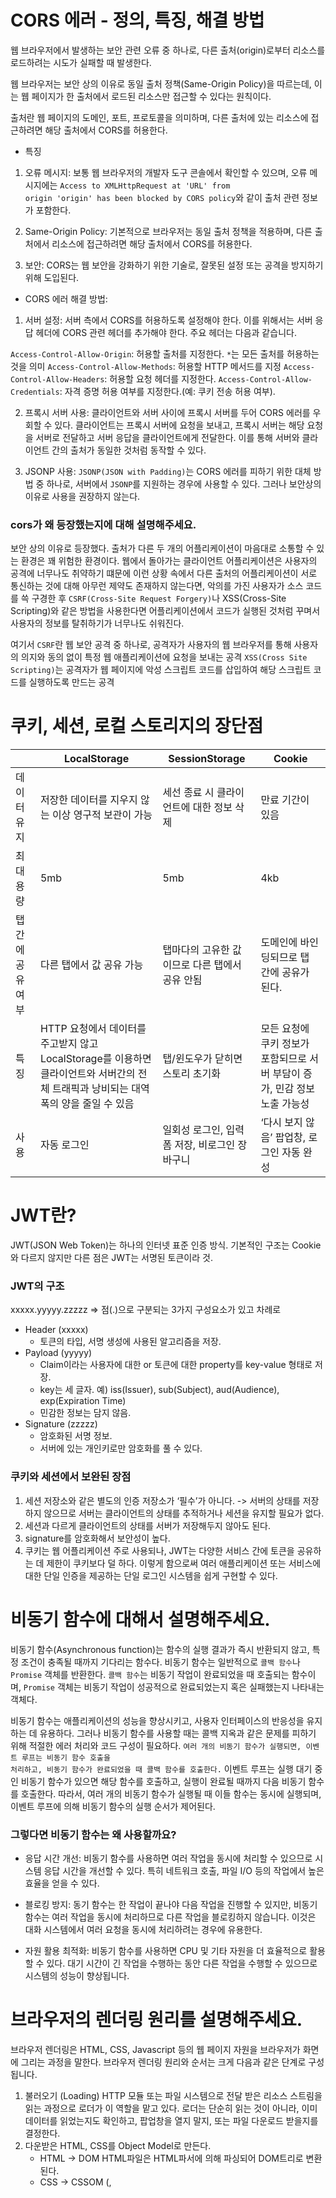 # CORS 에러 - 정의, 특징, 해결 방법

웹 브라우저에서 발생하는 보안 관련 오류 중 하나로, 다른 출처(origin)로부터 리소스를 로드하려는 시도가 실패할 때 발생한다.

웹 브라우저는 보안 상의 이유로 동일 출처 정책(Same-Origin Policy)을 따르는데, 이는 웹 페이지가 한 출처에서 로드된 리소스만 접근할 수 있다는 원칙이다.

출처란 웹 페이지의 도메인, 포트, 프로토콜을 의미하며, 다른 출처에 있는 리소스에 접근하려면 해당 출처에서 CORS를 허용한다.

- 특징

1. 오류 메시지: 보통 웹 브라우저의 개발자 도구 콘솔에서 확인할 수 있으며, 오류 메시지에는 <code>Access to XMLHttpRequest at 'URL' from origin 'origin' has been blocked by CORS policy</code>와 같이 출처 관련 정보가 포함한다.

2. Same-Origin Policy: 기본적으로 브라우저는 동일 출처 정책을 적용하며, 다른 출처에서 리소스에 접근하려면 해당 출처에서 CORS를 허용한다.

3. 보안: CORS는 웹 보안을 강화하기 위한 기술로, 잘못된 설정 또는 공격을 방지하기 위해 도입된다.

- CORS 에러 해결 방법:

1. 서버 설정: 서버 측에서 CORS를 허용하도록 설정해야 한다. 이를 위해서는 서버 응답 헤더에 CORS 관련 헤더를 추가해야 한다. 주요 헤더는 다음과 같습니다.

<code>Access-Control-Allow-Origin</code>: 허용할 출처를 지정한다. <code>\*</code>는 모든 출처를 허용하는 것을 의미
<code>Access-Control-Allow-Methods</code>: 허용할 HTTP 메서드를 지정
<code>Access-Control-Allow-Headers</code>: 허용할 요청 헤더를 지정한다.
<code>Access-Control-Allow-Credentials</code>: 자격 증명 허용 여부를 지정한다.(예: 쿠키 전송 허용 여부).

2. 프록시 서버 사용: 클라이언트와 서버 사이에 프록시 서버를 두어 CORS 에러를 우회할 수 있다. 클라이언트는 프록시 서버에 요청을 보내고, 프록시 서버는 해당 요청을 서버로 전달하고 서버 응답을 클라이언트에게 전달한다. 이를 통해 서버와 클라이언트 간의 출처가 동일한 것처럼 동작할 수 있다.

3. JSONP 사용: <code>JSONP(JSON with Padding)</code>는 CORS 에러를 피하기 위한 대체 방법 중 하나로, 서버에서 <code>JSONP</code>를 지원하는 경우에 사용할 수 있다. 그러나 보안상의 이유로 사용을 권장하지 않는다.

### cors가 왜 등장했는지에 대해 설명해주세요.

보안 상의 이유로 등장했다. 출처가 다른 두 개의 어플리케이션이 마음대로 소통할 수 있는 환경은 꽤 위험한 환경이다. 웹에서 돌아가는 클라이언트 어플리케이션은 사용자의 공격에 너무나도 취약하기 떄문에 이런 상황 속에서 다른 출처의 어플리케이션이 서로 통신하는 것에 대해 아무런 제약도 존재하지 않는다면, 악의를 가진 사용자가 소스 코드를 쓱 구경한 후 <code>CSRF(Cross-Site Request Forgery)</code>나 XSS(Cross-Site Scripting)와 같은 방법을 사용한다면 어플리케이션에서 코드가 실행된 것처럼 꾸며서 사용자의 정보를 탈취하기가 너무나도 쉬워진다.

여기서 <code>CSRF</code>란 웹 보안 공격 중 하나로, 공격자가 사용자의 웹 브라우저를 통해 사용자의 의지와 동의 없이 특정 웹 애플리케이션에 요청을 보내는 공격
<code>XSS(Cross Site Scripting)</code>는 공격자가 웹 페이지에 악성 스크립트 코드를 삽입하여 해당 스크립트 코드를 실행하도록 만드는 공격

# 쿠키, 세션, 로컬 스토리지의 장단점

|                   | LocalStorage                                                                                                                         | SessionStorage                                 | Cookie                                                                     |
| ----------------- | ------------------------------------------------------------------------------------------------------------------------------------ | ---------------------------------------------- | -------------------------------------------------------------------------- |
| 데이터 유지       | 저장한 데이터를 지우지 않는 이상 영구적 보관이 가능                                                                                  | 세선 종료 시 클라이언트에 대한 정보 삭제       | 만료 기간이 있음                                                           |
| 최대 용량         | 5mb                                                                                                                                  | 5mb                                            | 4kb                                                                        |
| 탭 간에 공유 여부 | 다른 탭에서 값 공유 가능                                                                                                             | 탭마다의 고유한 값이므로 다른 탭에서 공유 안됨 | 도메인에 바인딩되므로 탭 간에 공유가 된다.                                 |
| 특징              | HTTP 요청에서 데이터를 주고받지 않고 LocalStorage를 이용하면 클라이언트와 서버간의 전체 트래픽과 낭비되는 대역폭의 양을 줄일 수 있음 | 탭/윈도우가 닫히면 스토리 초기화               | 모든 요청에 쿠키 정보가 포함되므로 서버 부담이 증가, 민감 정보 노출 가능성 |
| 사용              | 자동 로그인                                                                                                                          | 일회성 로그인, 입력 폼 저장, 비로그인 장바구니 | ‘다시 보지 않음’ 팝업창, 로그인 자동 완성                                  |

# JWT란?

JWT(JSON Web Token)는 하나의 인터넷 표준 인증 방식. 기본적인 구조는 Cookie와 다르지 않지만 다른 점은 JWT는 서명된 토큰이라 것.

### JWT의 구조

xxxxx.yyyyy.zzzzz ⇒ 점(.)으로 구분되는 3가지 구성요소가 있고 차례로

- Header (xxxxx)
  - 토큰의 타입, 서명 생성에 사용된 알고리즘을 저장.
- Payload (yyyyy)
  - Claim이라는 사용자에 대한 or 토큰에 대한 property를 key-value 형태로 저장.
  - key는 세 글자. 예) iss(Issuer), sub(Subject), aud(Audience), exp(Expiration Time)
  - 민감한 정보는 담지 않음.
- Signature (zzzzz)
  - 암호화된 서명 정보.
  - 서버에 있는 개인키로만 암호화를 풀 수 있다.

### 쿠키와 세션에서 보완된 장점

1. 세션 저장소와 같은 별도의 인증 저장소가 ‘필수’가 아니다. -> 서버의 상태를 저장하지 않으므로 서버는 클라이언트의 상태를 추적하거나 세션을 유지할 필요가 없다.
2. 세션과 다르게 클라이언트의 상태를 서버가 저장해두지 않아도 된다.
3. signature를 암호화해서 보안성이 높다.
4. 쿠키는 웹 어플리케이션 주로 사용되나, JWT는 다양한 서비스 간에 토큰을 공유하는 데 제한이 쿠키보다 덜 하다.
   이렇게 함으로써 여러 애플리케이션 또는 서비스에 대한 단일 인증을 제공하는 단일 로그인 시스템을 쉽게 구현할 수 있다.

# 비동기 함수에 대해서 설명해주세요.

비동기 함수(Asynchronous function)는 함수의 실행 결과가 즉시 반환되지 않고, 특정 조건이 충족될 때까지 기다리는 함수다. 비동기 함수는 일반적으로 <code>콜백 함수</code>나 <code>Promise</code> 객체를 반환한다.
<code>콜백 함수</code>는 비동기 작업이 완료되었을 때 호출되는 함수이며,
<code>Promise</code> 객체는 비동기 작업이 성공적으로 완료되었는지 혹은 실패했는지 나타내는 객체다.

비동기 함수는 애플리케이션의 성능을 향상시키고, 사용자 인터페이스의 반응성을 유지하는 데 유용하다. 그러나 비동기 함수를 사용할 때는 콜백 지옥과 같은 문제를 피하기 위해 적절한 에러 처리와 코드 구성이 필요하다. <code>여러 개의 비동기 함수가 실행되면, 이벤트 루프는 비동기 함수 호출을 처리하고, 비동기 함수가 완료되었을 때 콜백 함수를 호출한다.</code> 이벤트 루프는 실행 대기 중인 비동기 함수가 있으면 해당 함수를 호출하고, 실행이 완료될 때까지 다음 비동기 함수를 호출한다. 따라서, 여러 개의 비동기 함수가 실행될 때 이들 함수는 동시에 실행되며, 이벤트 루프에 의해 비동기 함수의 실행 순서가 제어된다.

### 그렇다면 비동기 함수는 왜 사용할까요?

- 응답 시간 개선: 비동기 함수를 사용하면 여러 작업을 동시에 처리할 수 있으므로 시스템 응답 시간을 개선할 수 있다. 특히 네트워크 호출, 파일 I/O 등의 작업에서 높은 효율을 얻을 수 있다.

- 블로킹 방지: 동기 함수는 한 작업이 끝나야 다음 작업을 진행할 수 있지만, 비동기 함수는 여러 작업을 동시에 처리하므로 다른 작업을 블로킹하지 않습니다. 이것은 대화 시스템에서 여러 요청을 동시에 처리하려는 경우에 유용한다.

- 자원 활용 최적화: 비동기 함수를 사용하면 CPU 및 기타 자원을 더 효율적으로 활용할 수 있다. 대기 시간이 긴 작업을 수행하는 동안 다른 작업을 수행할 수 있으므로 시스템의 성능이 향상됩니다.

# 브라우저의 렌더링 원리를 설명해주세요.

브라우저 렌더링은 HTML, CSS, Javascript 등의 웹 페이지 자원을 브라우저가 화면에 그리는 과정을 말한다. 브라우저 렌더링 원리와 순서는 크게 다음과 같은 단계로 구성됩니다.

1. 불러오기 (Loading)
   HTTP 모듈 또는 파일 시스템으로 전달 받은 리소스 스트림을 읽는 과정으로 로더가 이 역할을 맡고 있다. 로더는 단순히 읽는 것이 아니라, 이미 데이터를 읽었는지도 확인하고, 팝업창을 열지 말지, 또는 파일 다운로드 받을지를 결정한다.
2. 다운받은 HTML, CSS를 Object Model로 만든다.
   - HTML → DOM
     HTML파일은 HTML파서에 의해 파싱되어 DOM트리로 변환된다.
   - CSS → CSSOM (<link>, <style>을 통하여 생성)
     CSS파일은 CSS파서에 의해 파싱되어 CSSOM트리로 변환된다.
3. DOM과 CSSOM을 합쳐 Render tree를 만든다.
4. Layout
   렌더트리를 토대로 그려질 노드와 그 스타일값과 치수까지 계산한다.
5. Paint
   이 정보들을 페인팅 단계로 전달해서 렌더트리의 각 노드를 화면 상의 실제 픽셀로 변환한다.

다시 정리하자면

1. DOM을 생성한다. 브라우저는 HTML 문서를 파싱하여 DOM 트리를 생성한다. 이때 HTML 태그를 노드로 변환하고, 노드 간의 계층 관계를 형성한다.
2. 브라우저는 CSS 파일을 파싱하여 CSSOM을 생성한다. 이때, CSS 속성을 노드로 변환하고, 노드간의 계층 관계를 형성한다.
3. DOM 트리와 CSSOM을 결합하여 렌더 트리를 생성한다. 이때 실제 화면에 표시될 요소만을 선택하여 렌더 트리를 형성한다.
4. 이제, 브라우저는 렌더 트리를 이용하여 각 요소의 크기와 위치를 계산하는 과정인 레이아웃을 거쳐 화면에 요소를 그리는 페인팅 과정을 거치게 됩니다. 이때, 요소의 배경, 테두리, 글자 등을 그리게 됩니다.

### Reflow와 Repaint에 대해 설명해주세요.

브라우저에서 Render Tree는 문서의 시각적 측면에서 올바른 순서대로 내용을 그리도록 하기 위한 목적을 갖고 있다. 따라서 DOM과 Render Tree는 항상 일치하지는 않는다. 예를 들어, display: none이나 head 같은 건 트리에서 제외시킨다. 그리고 브라우저는 layout 산출 후 painting 처리를 한다.
여기서 layout 계산을 다시 하는 것을 reflow, painting을 다시하는 것을 repainting이라고 하고 이것은 대개 필연적이다. 이것은 리소스를 소모하고 성능 저하를 유발할 수 있기 때문에 원인을 알고 최소화하는 것이 중요하다.

### Reflow와 Repaint가 실행되는 시점

1. Reflow

- DOM 엘리먼트 추가, 제거 또는 변경
- CSS 스타일 추가, 제거 또는 변경
- CSS 스타일을 직접 변경하거나, 클래스를 추가함으로써 레이아웃이 변경될 수 있다.
- 엘리먼트의 길이를 변경하면, DOM 트리에 있는 다른 노드에 영향을 줄 수 있다.
- CSS3 애니메이션과 트랜지션. 애니메이션의 모든 프레임에서 리플로우가 발생한다.
- offsetWidth 와 offsetHeight 의 사용. offsetWidth 와 offsetHeight 속성을 읽으면, 초기 리플로우가 트리거되어 수치가 계산됩니다.
- 유저 행동. 유저 인터랙션으로 발생하는 hover 효과, 필드에 텍스트 입력, 창 크기 조정, 글꼴 - 크기 변경, 스타일시트 또는 글꼴 전환등을 활성화하여 리플로우를 트리거할 수 있다.

2. Repaint

- 가시성이 변경되는 순간 (opacity, background-color, visibility, outline)
- Reflow 가 실행된 순간 뒤에 실행됩니다.

# 크로스 브라우징이란?

최대한 많은 종류의 웹 브라우저에서 정상적으로 작동하는 웹페이지를 만드는 방법론 중 하나다. 지금처럼 브라우저 하나가 시장을 독점하지 않고 다양한 브라우저가 시장을 나눠가지고 있을때 개발자는 그 다양한 브라우저에 호환되는 웹페이지를 개발해야한다. 따라서 W3C에 채택된 웹표준 기술을 기본으로 제작해야한다.

동일하게 보이는 것이 아니라, 동등한 수준의 정보, 기능 제공이 우선이기 때문에 제작자가 의도한 내용을 이상 없이 동작하게 하는 게 크로스 브라우징의 의미입니다.

# 웹 개발 시 고려해야 할 보안 공격에 대해서 설명해주세요.

1. SQL injection
   서버에서 실행되는 SQL을 악위적으로 이용하는 공격, SQL 구문을 삽입하여 데이터 탈취, 삭제 등을 할 수 있다.

2. Cross-Site Scription (XSS)
   웹 페이지에 악성 자바스크립트를 삽입하는 공격
   보통 Cookie 혹은 LocalStorage을 탈취한다. -> 불특정 다수의 사용자 토큰을 손쉽게 탈취

3. CSRF Attack(Cross-Site Request Forgery)
   공격자가 서비스 사용자를 이용하여 요청을 보내는 공격
   예를 들어 네이버 로그인과 똑같은 화면을 제공하는 피싱 사이트를 이용하여 아이디와 비밀번호를 탈취하는 것이다.
   만약 CSRF에 대한 방어가 제대로 안되어 있다면 성공/실패 Response가 내려올 것이고 이를 통해 해커는 성공한 계정 정보를 판단하여 탈취할 수 있게 된다.

4. File Upload Attack
   공격 스크립트가 담긴 파일을 서버로 업로드하는 공격이다.

5. Command Injection
   쉘을 실행시키는 로직을 이용한 공격으로 시스템 권한이 탈취되는 것과 마찬가지로 치명적이다.
   각 언어마다 쉘 명령을 실행할 수 있는 API가 존재하는데 이러한 API를 해커가 호출할 수 있게 방어가 안되어 있다면 치명적인 결과를 불러올 수 있다.

6. Javascript Injection
   브라우저 console을 통해 Javascript 코드를 조작하는 것이다. Client-Side에 민감한 데이터를 넣어놨다면 해당 공격을 통해 탈취가 가능해진다.

7. DDos
   서버에 비정상적인 트래픽을 보내 마비시키는 공격이다.

8. Dictionary Attack
   하나만 걸려라 공격 -> 데이터베이스에 많은 문자열을 막 삽입해서 비밀번호를 알아내는 방법이다.

# CSRF랑 XSS를 위해 할 예방법을 알려주세요.

- CSRF 공격을 막기 위해서는 서버에서 CSRF Token을 생성하여 세션에 저장하고, 프론트엔드에서 요청 시 해당 Token을 함께 전송하여 인증하도록 한다.
- SameSite 속성을 쿠키에 설정하여 도메인이 다른 사이트에서는 쿠키를 사용할 수 없도록 제한하도록 한다.
- XSS 공격을 막기 위해서는 입력 값들을 유효성 검증하고, 특수문자들을 제외하는 정규식을 통해서 제거
- 서버에서 CSP(Content-Security-Policy)정책을 설정하여, 허용된 스크립트만 실행되도록 제한
- HTTP 대신에 신뢰할 수 있는 HTTPS를 사용하여 통신 프로토콜을 암호화

# api 요청 옵션들을 설명해주세요.

- <code>Keep Alive</code>: 네트워크 연결에서 사용되는 설정 중 하나로, 연결을 활성 상태로 유지하거나 비활성화하는 데 사용, 동일한 연결을 재사용하여 다수의 요청을 처리할 수 있다. 이렇게 하면 연결을 설정하고 해제하는 데 필요한 오버헤드가 줄어들어 성능 향상이 이루어질 수 있다. -> 기본값 true
- <code>Timeout (타임아웃)</code>: 타임아웃 옵션은 서버로부터 응답을 받을 때까지 기다리는 최대 시간을 설정. 만약 서버가 지정된 시간 내에 응답하지 않으면 요청은 실패한다. 이것은 응답이 없거나 네트워크 문제로 인한 지연을 처리하는 데 유용

```javascript
import axios from "axios";

// Axios 인스턴스를 생성한다.
const instance = axios.create({
  baseURL: "https://api.example.com", // 요청을 보낼 서버의 기본 URL

  // timeout 옵션 설정 (5초)
  timeout: 5000, // 요청이 5초 동안 응답을 기다립니다.
});
```

- <code>HTTP Method (HTTP 메서드)</code>: HTTP 요청의 종류를 나타내는 메서드를 선택할 수 있다. 가장 일반적인 메서드로는 GET (데이터를 가져오기), POST (데이터를 서버로 보내기), PUT (데이터 업데이트), DELETE (데이터 삭제) 등이 있다.
- <code>Headers (헤더)</code>: 요청과 관련된 추가 정보를 헤더에 포함할 수 있음. 예를 들어, 인증 정보나 사용자 에이전트(user-agent) 정보를 헤더에 추가 가능
- <code>Query Parameters (쿼리 매개변수)</code>: URL에 추가 매개변수를 포함하여 서버에 추가 정보를 전달, 예를 들어, 검색어나 필터링 매개변수를 URL에 추가 가능
- <code>Request Body (요청 본문)</code>: POST 또는 PUT 요청에서 데이터를 서버로 보낼 때 사용, 보통 json을 사용
- <code>Authentication (인증)</code>: 요청에 대한 인증 정보를 포함하여 보안된 엔드포인트에 접근 가능 -> 인증 토큰 등을 담음
- <code>Caching (캐싱)</code>: 요청 결과를 로컬 캐시에 저장하여 동일한 요청을 다시 보내지 않고 캐시된 데이터를 사용할 수 있게 함. -> 서버 부하를 줄임. -> 기본값은 true

```jsx
const axios = require("axios");

// Axios 인스턴스 생성
const instance = axios.create({
  baseURL: "https://api.example.com", // 원격 API의 기본 URL
  timeout: 5000, // 요청 타임아웃(ms)
  headers: {
    "Cache-Control": "no-cache", // 캐시 비활성화
  },
});

// GET 요청
instance
  .get("/data")
  .then((response) => {
    console.log("Response Data:", response.data);
  })
  .catch((error) => {
    console.error("Error:", error);
  });
```

# CSR과 SSR의 차이점을 알려주세요.

싱글 페이지 렌더링이란? SPA는 최초 한번 페이지 전체를 로딩한 후부터 데이터만 변경해서 사용할 수 있는 웹 애플리케이션이다. -> 하나의 페이지에서 실행된다.
종류로는 CSR과 SSR이 있다.

### CSR 클라이언트 사이드 렌더링

최초 로드시 필요한 파일들을 전부 받고, 사용자의 인터렉션에 따라 클라이언트단에서 받아와 렌더링을 해주는 방식
기본 틀만 받고, 브라우저에서 동적으로 DOM을 그린다.
단점으로는

1. 초반에 뼈대만 다운받기 때문에, SEO에 취약하다. 또한 초기 화면의 렌더링 속도가 느리다. 하지만 이후의 렌더링 속도가 빠르게 일어난다.
2. SEO에 취약하다. (브라우저가 서버에서 받아오는 최초의 HTML은 고작 <div id="root"></div> 태그 하나이기 때문에 검색엔진이 사이트의 내용을 파악하기 어렵다.)

### SSR 서버 사이드 렌더링

서버에서 새로운 페이지에 대한 요청을 하는 방식으로 서버로 부터 이미 만들어진 DOM을 받게 됩니다.
따라서 SEO에 최적화되어 있다.

단점으로는

1. 매 렌더링마다 서버를 거침으로써 속도가 CSR에 비해 느립니다.

# 여러 언어로 되어 있는 콘텐츠의 페이지를 어떻게 제공하나요?

- 여러 언어로 제공되는 페이지를 제공하기 위해선 페이지 내의 내용이 하나의 일관된 언어로 표시되어야 한다. 브라우저가 HTTP 요청을 서버에 보내면, 대게 Accept-Language와 같은 기본 언어에 대한 설정 정보를 보낸다. 서버는 이 정보를 확인하고 해당 언어에 맞는 문서를 반환한다. 이 때 태그의 lang 속성을 선언해줘야 한다.
- 서버는 일반적으로 백엔드 프레임워크의 도움을 받아, 특정 언어로 HTML 마크업에서 YML 또는 JSON 형식의 특정 언어에 대한 placeholder와 내용을 포함하여 HTML 페이지를 동적 생성한다.

# URI, URL, URN이란?

<img src="https://github.com/bumsly/tech-inverview-study/assets/65000254/418d4fda-e808-43c6-8212-360f92ae56ac"  width="400"/>

### URI

- URI(Uniform Resource Identifier) = 통합 자원 식별자
- 즉, 인터넷 상의 **“자원 자체”**를 식별하는 고유한 문자열 시퀀스이다.
- URI의 하위 개념으로 URL과 URN이 있다.
- URL도 아니고 URN도 아니면 그냥 URI가 되는 것이다.

### URL

- URL(Uniform Resource Locator) = 웹 사이트 주소 + 네트워크 상의 자원
- URL은 네트워크 상에서 리소스(웹 페이지, 이미지, 동영상 등의 파일)의 위치를 나타내기 위한 규약이다.
- URL은 HTTP 프로토콜 뿐만 아니라 FTP, SMTP 등 다른 프로토콜에서도 사용할 수 있다. (즉, 주소 뿐 아니라 프로토콜도 알아야 접속이 된다.)

### URN

- URN(Uniform Resource Name)
- URN은 URI의 표준 포맷 중 하나로, 이름으로 리소스를 특정하는 URI이다.
- http와 같은 프로토콜을 제외하고 리소스의 name을 가리키는데 사용된다.
- URN에는 리소스 접근방법과, 웹 상의 위치가 표기되지 않는다. (웹 문서의 물리적인 위치와 상관 없이 웹 문서 자체를 의미)
- 실제 자원을 찾기 위해서는 URN을 URL로 변환하여 이용한다.

<img src="https://github.com/bumsly/tech-inverview-study/assets/65000254/1882d766-dd7a-48a6-a6bf-3ee50385e52d"  width="500"/>

# CWV에 대해서 설명해주세요.

Core Web Virtal이다.
Google에서 검색 순위 알고리즘의 일부로 사용하는 웹 성능 메트릭

### 종류

1. <code>FCP (First Contentful Paint)</code>: 웹페이지에서 첫 번째 컨텐츠가 브라우저에 렌더링되기 시작한 시간을 나타낸다. 사용자가 페이지의 로딩이 시작되었다고 인식하는 지점이다.
2. <code>LCP (Largest Contentful Paint)</code>: 로딩 중에 가장 큰 요소(이미지, 비디오, 텍스트 블록 등)가 브라우저에 렌더링되기 시작한 시간을 나타낸다. 이 값이 작을수록 페이지 로딩이 빠르다고 볼 수 있다.
3. <code>FID (First Input Delay)</code>: 사용자가 페이지와 상호 작용할 때 발생하는 지연, 이 값이 낮을수록 사용자는 페이지에 빠르게 반응할 수 있다.
4. <code>CLS (Cumulative Layout Shift)</code>: 페이지 로딩 중에 레이아웃이 얼마나 안정적인지를 나타낸다. 즉, 사용자가 예상치 않게 레이아웃이 바뀌는 정도를 측정한다.
5. <code>TTFB (Time to First Byte)</code>: 사용자가 페이지를 요청하고 첫 번째 바이트가 브라우저에 도착하는데까지 걸리는 시간을 나타낸다. 이 값은 서버 응답 시간을 측정한다.
6. <code>TBT (Total Blocking Time)</code>: 페이지 로딩 중에 브라우저가 사용자 입력에 응답하지 않는 총 시간을 나타낸다. 사용자 입력을 처리하는데 얼마나 시간이 걸렸는지를 나타내는 중요한 지표이다. -> FCP와 TTI 사이에 일어나는 일을 말한다. (예를 들어 스크롤 등이 안된다는 지)
7. <code>FP(First Paint)</code>: 첫번째 픽셀이 스크린에 페인팅 되었을 때 (시간)을 말한다. 예를 들어 background-color가 적용되는 순간을 의미한다.

이러한 지표들은 모두 웹 페이지의 성능을 평가하고 사용자 경험을 향상시키기 위해 개발자들에게 중요한 정보를 제공한다.

### TBT와 TTI의 차이점

TBT는 TTI(Time To Interactive)와 비슷하지만 다르다. TTI는 페이지가 완전히 상호작용하는 데 걸리는 시간을 초 단위로 알려준다. 반응형(대화형)으로 간주되려면 페이지가 유용한 콘텐츠를 표시하고 50ms 이내에 사용자 입력에 응답해야 한다. 또한 대부분의 페이지 요소에 대해 이벤트 핸들러를 등록해야 한다.

### 50ms를 넘어가는 작업은 다 장기 작업이다.

# 페이지네이션이란?

책의 페이지처럼 데이터를 나눠서 제공하는 것. 즉, 목록형 ui에서 데이터를 한번에 가지고 오는게 아니라 필요한 만큼만 백엔드에 요청하고 응답받아서 사용하는 방식이다. 예시로는 쇼핑몰 상품 목록이나 뉴스 기사 목록들이 있다.

- 오프셋 기반 페이지네이션 : 지금까지 받아온 데이터 개수가 기준.

  - 쿼리가 복잡하지 않다. 쉽게 구현할 수 있다.
  - 데이터가 중간에 추가/삭제될 때 문제점이 있다.
  - 페이지의 뒤로 갈수록 쿼리 속도가 매우 느려진다.
  - n개의 row를 skip 한 다음 10개 주세요.
    `` SELECT id FROM `products` ORDER BY id DESC LIMIT 20, 40 ``

- 커서 기반 페이지네이션 : 지금까지 받은 데이터 중에 커서가 기준.
  - 구현이 복잡하다.
  - 아무리 뒤에 위치한 값을 가져와도 필요한 부분만 가져와서 매우 빠르다.
  - 이 row 다음꺼부터 10개 주세요.
  - 쿼리 내에 하나는 적어도 유일값이여야 한다.

암튼 구현은 커서 기반 페이지네이션이 어렵지만 오프셋 기반 페이지네이션보다 성능이 뛰어나다. 만약에 crud가 빈번하게 일어난다면 커서 기반 페이지네이션을 고려해봐도 좋다. (오프셋 기반의 경우 조회 중 DB 값이 수정되었다면 이슈가 생길 수 있으므로)

# 캐싱

캐싱은 어떤 데이터를 한 번 받아온 후에 그 데이터를 불러온 저장보다 가까운 곳에 임시로 저장하여, 필요시 더 빠르게 불러와서 사용하는 프로세스를 의미한다. 이러한 장점이 있는 만큼 단위 메모리당 비용이 비싼 편이다. 따라서 엔지니어는 재사용을 충분히 많이 할 수 잇는 데이터만 선별적으로 잘 캐싱해서, 성능과 비용을 모두 아끼는 것이 중요하다.

1. 웹 캐시
   클라이언트는 서버로부터 HTTP 요청을 통해 필요한 데이터(HTML, CSS, JS 등)을 불러온다. 기본적으로 웹사이트가 실행될 때마다, 클라이언트는 해당 웹사이트를 그리기 위해 필요한 데이터를 전부 다 불러와야 한다. -> 캐싱하는 법은 무엇인가

- 브라우저 캐시
  브라우저 캐시는 브라우저나 HTTP 요청을 하는 클라이언트 애플리케이션에 의해 내부 디스크에 이루어지는 캐시이며, HTTP 캐시라고 불리기도 한다. 이러한 캐시는 단일 사용자를 대상으로 하는 사설 캐시(Private Cache)이며, 해당 사용자의 정보만을 저장한다.
  일반적으로 <code>ETag, Cache-Control</code>이 있다.

<details>
  <summary>ETag(앤터티 태그)</summary>

ETag(엔터티 태그)는 HTTP 헤더 중 하나로, 특정 리소스의 버전을 나타내는 식별자
ETag는 웹 서버와 클라이언트 간에 캐시 유효성을 검사하고, 리소스가 변경되었는지 확인하는 데 사용된다.
기본적으로, 서버는 각 리소스에 대해 고유한 ETag 값을 생성하거나 할당한다.
클라이언트가 해당 리소스를 요청할 때, 서버는 이 ETag 값을 함께 응답 헤더에 포함시켜 클라이언트에게 전송한다.

클라이언트는 이 ETag 값을 나중에 같은 리소스를 요청할 때 If-None-Match 헤더에 담아서 서버에 전송한다.
만약 클라이언트가 리소스를 캐시하고 있고, 이 리소스의 ETag 값이 서버에 있는 현재 버전과 일치한다면, 서버는 "304 Not Modified" 응답을 반환하고 리소스의 본문을 전송하지 않는다.
이를 통해 네트워크 트래픽을 줄이고 불필요한 데이터 전송을 방지할 수 있다.

```typescript
const axios = require("axios");

// 이전에 받은 ETag 값을 저장하는 변수
let etag = null;
// 이전에 받은 데이터를 저장하는 변수
let cachedData = null;

// 리소스 요청
axios
  .get("https://api.example.com/data", {
    headers: {
      "If-None-Match": etag,
    },
  })
  .then((response) => {
    if (response.status === 304) {
      // 리소스가 변경되지 않았음
      console.log("Resource not modified, using cached data.");
      // 이전에 캐시한 데이터를 사용
      console.log("Cached Data:", cachedData);
    } else {
      // 리소스가 변경되었음
      console.log("Resource modified, fetching updated data.");
      // 리소스를 사용하고, 새로운 ETag 값을 저장
      // ...
      etag = response.headers.etag;
      // 새로운 데이터를 저장
      cachedData = response.data;
      console.log("Updated Data:", cachedData);
    }
  })
  .catch((error) => {
    console.error("Error fetching resource:", error);
  });
```

</details>

<details>
  <summary>Cache-Control</summary>

`Cache-Control`은 HTTP 헤더 중 하나로, 캐싱 동작을 지정하는 데 사용된다. 이 헤더를 사용하면 클라이언트와 서버 간에 어떻게 캐싱을 제어할지 명시적으로 설정할 수 있다.
HTTP/1.1부터 도입되었으며, HTTP/1.0의 `Progma` 헤더와 `Expires` 헤더를 대체하는 역할을 한다.

- Cache-Control: public 응답이 공개 캐시에 저장될 수 있음을 나타낸다. 여러 사용자 간에 공유될 수 있다.
- Cache-Control: private 응답이 특정 사용자에게만 제공되고, 공개 캐시에 저장되지 않음을 나타낸다.
- Cache-Control: max-age=3600 캐시된 리소스의 최대 유효 시간을 초 단위로 설정, 이 시간이 경과하면, 클라이언트는 서버로부터 새로운 리소스를 요청한다.
- Cache-Control: no-cache 캐시는 사용하지만, 항상 서버에 재검증을 요청해야 한다.
- Cache-Control: no-store: 응답을 캐시하지 않아야 한다.
- Cache-Control: must-revalidate 캐시된 리소스가 만료되면, 서버에 다시 확인을 요청해야 한다.
- Cache-Control: s-maxage=600 공유 캐시에서만 유효한 `max-age`와 유사하지만, 특정 공유 캐시에서만 사용된다.
- Cache-Control: no-transform 중간 프록시 등에 의해 리소스가 변환되지 않아야 함을 나타낸다.
- Cache-Control: immutable 리소스가 변경되지 않음을 나타낸다.

```typescript
const axios = require("axios");

// 여러 Cache-Control 지시자를 쉼표로 구분하여 설정
const cacheControlHeader = "max-age=3600, must-revalidate"; // 예: 캐시 유효 시간을 1시간으로 설정하고, must-revalidate 추가

// Axios로 GET 요청을 보냄
axios
  .get("https://api.example.com/data", {
    headers: {
      "Cache-Control": cacheControlHeader,
    },
  })
  .then((response) => {
    // 서버 응답을 처리
    console.log("Response:", response.data);
  })
  .catch((error) => {
    // 오류 처리
    console.error("Error:", error.message);
  });
```

</details>

[참고](https://yozm.wishket.com/magazine/detail/2341/)

# 디바운싱과 스로틀링에 대해 설명해주세요.

## 디바운싱(Debouncing)

디바운싱은 프로그래밍에서 많이 사용되는 개념으로, 주로 이벤트가 너무 빈번하게 발생하는 것을 최소화하기 위해 사용한다. 자주 일어나는 이벤트를 감당하지 않고 일정 시간동안 이벤트가 일어나지 않으면 마지막 이벤트만 처리하는 방식이다.

예를 들어, 사용자가 입력창에 글자를 입력할 때마다 발생하는 이벤트를 제한할 때 사용할 수 잇다.

JavaScript에서는 setTimeout과 clearTimeout 함수를 사용하여 디바운싱을 구현할 수 있다.

```jsx
let timeoutId;
function debounce(func, delay) {
  clearTimeout(timeoutId);
  timeoutId = setTimeout(() => {
    func();
  }, delay);
}
```

## 스로틀링(Throttling)

스로틀링은 이벤트 발생률을 특정 시간 간격으로 제한한다. 즉, 일정 시간 간격 내에 여러 이벤트가 발생하더라도 한 번만 처리되도록 하는 것이다.

스크롤 이벤트나 리사이징 이벤트 등 자주 발생하는 이벤트의 경우, 스로틀링을 통해 성능을 개선할 수 있다.

JavaScript에서 스로틀링은 이렇게 구현할 수 있습니다.

```jsx
let isThrottling = false;
function throttle(func, delay) {
  if (!isThrottling) {
    func();
    isThrottling = true;
    setTimeout(() => {
      isThrottling = false;
    }, delay);
  }
}
```

### 결론적으로, 디바운싱은 이벤트 발생 빈도를 최소화할 목적으로 사용하며, 스로틀링은 수시로 발생하는 이벤트를 일정한 간격으로 처리하려는 목적으로 사용한다.

# 인증이란?

**어떤 사실 또는 문서가 진짜인지 증명하는 과정**. 일반적으로 **사용자의 신원을 증명하는 것**이다. 사용자는 시스템과의 공유되는 정보를 제공해 자신의 신원을 증명한다.

- 네이버 메일 서비스를 통해 내 메일을 확인하려면 **내가 회원 가입에 사용한 아이디와 비밀번호**를 통해 네이버 서비스에 지금 접속해야 한다.

## 인가란?

엔터티(사용자 또는 장치)가 액세스할 수 있는 리소스 또는 수행할 수 있는 작업, 즉 **액세스 권한을 확인하는 프로세스**를 의미한다.

- 내가 회사 건물의 101A 사무실로 들어가기 위해서는 카드키가 필요하다. 해당 카드키에는 내 사진과 이름 등의 정보가 포함되어 있다. 보안 시스템은 해당 카드키를 통해 나의 신원을 확인함과 동시에 내가 사무실에 들어 갈 수 있는 사람임을 확인하고 들여보내준다.

## 특징

- 누가, 언제, 어떻게 쓰고 있는가를 파악하기 위해 어떤 사이트에서든 인증, 인가가 있다.
- 인증과 인가는 API에서 가장 자주 구현되는 기능 중 하나.
- Private한 API는 물론이고 Public한 API도 기본적인 인증과 인가를 요구.

# INP(Interaction to Next Paint)란?

INP는 페이지 수명 동안 페이지와의 모든 클릭, 탭, 키보드 상호작용의 지연 시간을 관찰하고 이상점을 무시하고 가장 긴 기간을 의미한다.
<img width="853" alt="스크린샷 2024-04-07 오후 10 07 51" src="https://github.com/in-ch/tech-inverview-study/assets/49556566/87e08004-7c22-40ee-8776-5c32fb2f1c5b">

### 좋은 INP의 기준

- INP가 200밀리초 이하이면 페이지의 응답성이 양호하다는 의미한다.
- INP가 200밀리초에서 500밀리초 사이인 경우 페이지의 응답성을 개선해야 한다.
- INP가 500밀리초보다 크면 페이지의 응답성이 좋지 않은 것을 의미한다.

### FID(최초 입력 반응 시간)의 한계

`FID`는 사용자가 페이지와 처음 상호작용한 시점부터 (즉, 사용자가 링크를 클릭하거나 버튼을 탭하거나 맞춤 자바스크립트 기반 컨트롤을 사용하는 시점) 브라우저가 실제로 해당 상호작용에 대한 응답으로 이벤트 핸들러 처리를 시작할 수 있는 시점까지의 시간을 측정한다.

<img width="853" alt="스크린샷 2024-04-07 오후 10 00 16" src="https://github.com/in-ch/tech-inverview-study/assets/49556566/22435dd3-c0aa-43c9-8f7c-63b6b221cf9f">

FID의 한계는 탭한 후 또는 키를 누를 때만 측정이 된다.

- click
- keydown
- mousedown
- pointerdown

즉, 이벤트 핸들러를 실행하는 데 소요된 시간 및 이후에 브라우저에서 화면을 업데이트하기 위해 실행한 작업은 FID에 포함되지 않는다.

### FID vs INP

`INP`는 최초 입력 반응 시간 (FID)의 후속 측정항목이다.
둘 다 반응성 측정항목이지만 `FID`는 페이지에서 첫 번째 상호작용의 입력 지연만 측정했다.
`INP`는 입력 지연부터 이벤트 핸들러를 실행하는 데 걸리는 시간, 마지막으로 브라우저가 다음 프레임을 그릴 때까지의 모든 페이지 상호작용을 고려하여 `FID`를 개선한다.

이러한 차이점은 `INP`와 `FID`가 모두 다른 유형의 응답성 측정항목이라는 것을 의미한다.
`FID`가 사용자에 대한 페이지의 첫 번째 노출을 평가하기 위해 설계된 로드 반응성 측정항목인 경우, `INP`는 페이지 상호작용이 발생하는 시점과 관계없이 전반적인 응답성을 더 신뢰할 수 있는 지표이다.

# BFCache란

`backwards/forwards` 캐시의 약자로, 브라우저에서 렌더링된 페이지의 전체 스냅샷을 메모리에 보관하는 메커니즘이다.
이 인해 뒤로가기 또는 앞으로 이동할 때 페이지가 매우 빠르게 렌더링되는 것을 확인해 볼 수 있다.
만약 `BFCache`가 없으면 브라우저는 전체 페이지를 처음부터 로드해야 하므로 매우 느리게 된다. (모든 에셋을 다운받고... 스크립트 실행하고..)

### 실행되던 자바스크립트 코드는 어떻게 될까?

BFCache에 캐싱될 때 현재 실행 중인 JavaScript 코드는 중단된다. -> `setTimeout`이나 `setInterval`같은 함수는 다시 처음부터 실행된다.

### BFCache 친화적으로 만들기

`load`와 `unload` 이벤트는 BFCache가 로드될 때 발생하지 않는다. 따라서 `pageshow` 이벤트와 `pagehide`를 수신해야 하며, `event.persisted` 속성을 확인하여 페이지가 `BFCache`에서 복원되었는지 확인할 수 있다.

### 테스트

크롬 디버깅 툴 -> Application -> Back/forward cache를 클릭하여 BFCache를 쉽게 테스트할 수 있다.
